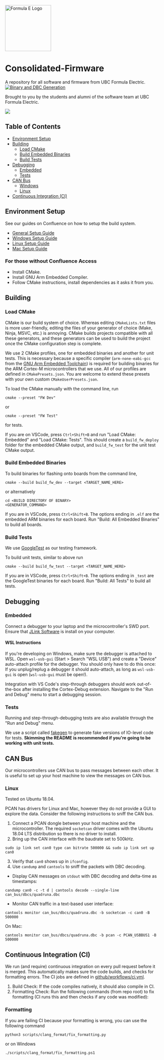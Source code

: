 <img src="https://github.com/user-attachments/assets/64d7b3c9-c0af-4a89-bb48-cad103b336c5" alt="Formula E Logo" width="150"/>

# Consolidated-Firmware
A repository for all software and firmware from UBC Formula Electric. [![Binary and DBC Generation](https://github.com/UBCFormulaElectric/Consolidated-Firmware/actions/workflows/master_cd.yml/badge.svg)](https://github.com/UBCFormulaElectric/Consolidated-Firmware/actions/workflows/master_cd.yml)

Brought to you by the students and alumni of the software team at UBC Formula Electric.

<a href="https://github.com/UBCFormulaElectric/Consolidated-Firmware/graphs/contributors">
  <img src="https://contrib.rocks/image?repo=UBCFormulaElectric/Consolidated-Firmware&max=40&columns=20"/>
</a>

## Table of Contents
- [Environment Setup](#environment-setup)
- [Building](#building)
	- [Load CMake](#load-cmake)
	- [Build Embedded Binaries](#build-embedded-binaries)
	- [Build Tests](#build-tests)
- [Debugging](#debugging)
	- [Embedded](#embedded)
	- [Tests](#tests)
- [CAN Bus](#can-bus)
	- [Windows](#windows)
	- [Linux](#linux)
- [Continuous Integration (CI)](#continuous-integration-ci)

## Environment Setup

See our guides on Confluence on how to setup the build system.
- [General Setup Guide](https://ubcformulaelectric.atlassian.net/wiki/x/VwJKCg)
- [Windows Setup Guide](https://ubcformulaelectric.atlassian.net/wiki/x/EwClE)
- [Linux Setup Guide](https://ubcformulaelectric.atlassian.net/wiki/spaces/UFE/pages/169771078/Software+-+Onboarding+-+Week+2+-+Environment+Setup+WSL+Linux)
- [Mac Setup Guide](https://ubcformulaelectric.atlassian.net/wiki/spaces/UFE/pages/168329217/Software+-+Onboarding+-+Week+2+-+Environment+Setup+Mac)

### For those without Confluence Access
- Install CMake.
- Install GNU Arm Embedded Compiler.
- Follow CMake instructions, install dependencies as it asks it from you.

## Building

### Load CMake

CMake is our build system of choice. Whereas editing `CMakeLists.txt` files is more user-friendly, editing the files of your generator of choice (Make, Ninja, MSVC, etc.) is annoying. CMake builds projects compatible with all these generators, and these generators can be used to build the project once the CMake configuration step is complete.

We use 2 CMake profiles, one for embedded binaries and another for unit tests. This is necessary because a specific compiler (`arm-none-eabi-gcc` from the [GNU Arm Embedded Toolchain](https://developer.arm.com/downloads/-/gnu-rm)) is required for building binaries for the ARM Cortex-M microcontrollers that we use. All of our profiles are defined in `CMakePresets.json`. You are welcome to extend these presets with your own custom `CMakeUserPresets.json`.

To load the CMake manually with the command line, run

```
cmake --preset "FW Dev"
```

or

```
cmake --preset "FW Test"
```

for tests.

If you are on VSCode, press `Ctrl+Shift+B` and run "Load CMake: Embedded" and "Load CMake: Tests". This should create a `build_fw_deploy` folder for the embedded CMake output, and `build_fw_test` for the unit test CMake output.

### Build Embedded Binaries

To build binaries for flashing onto boards from the command line,
```
cmake --build build_fw_dev --target <TARGET_NAME_HERE>
```
or alternatively
```
cd <BUILD DIRECTORY OF BINARY>
<GENERATOR_COMMAND>
```

If you are in VSCode, press `Ctrl+Shift+B`. The options ending in `.elf` are the embedded ARM binaries for each board. Run "Build: All Embedded Binaries" to build all boards.

### Build Tests

We use [GoogleTest](https://github.com/google/googletest) as our testing framework.

To build unit tests, similar to above run
```
cmake --build build_fw_test --target <TARGET_NAME_HERE>
```

If you are in VSCode, press `Ctrl+Shift+B`. The options ending in `_test` are the GoogleTest binaries for each board. Run "Build: All Tests" to build all tests.

## Debugging

### Embedded

Connect a debugger to your laptop and the microcontroller's SWD port. Ensure that [JLink Software](https://www.segger.com/downloads/jlink/) is install on your computer.

#### WSL Instructions
If you're developing on Windows, make sure the debugger is attached to WSL. Open `wsl-usb-gui` (Start > Search "WSL USB") and create a "Device" auto-attach profile for the debugger. You should
only have to do this once: If you unplug/replug a debugger it should auto-attach, as long as `wsl-usb-gui` is open (`wsl-usb-gui` must be open!).

Integration with VS Code's step-through debuggers should work out-of-the-box after installing the Cortex-Debug extension. Navigate to the "Run and Debug" menu to start a debugging session.

### Tests

Running and step-through-debugging tests are also available through the "Run and Debug" menu.

We use a script called [fakegen](./scripts/code_generation/fakegen/README.md) to generate fake versions of IO-level code for tests. **Skimming the README is recommended if you're going to be working with unit tests.**

## CAN Bus

Our microcontrollers use CAN bus to pass messages between each other. It is useful to set up your host machine to view
the messages on CAN bus.

### Linux

Tested on Ubuntu 18.04.

PCAN has drivers for Linux and Mac, however they do not provide a GUI to explore the data. Consider the following instructions to sniff the CAN bus.

1. Connect a PCAN dongle between your host machine and the microcontroller.
   The required `socketcan` driver comes with the Ubuntu 18.04 LTS distribution so there is no driver to install.
2. Bring up the CAN interface with the baudrate set to 500kHz.

```
sudo ip link set can0 type can bitrate 500000 && sudo ip link set up can0
```

3. Verify that `can0` shows up in `ifconfig`.
4. Use `candump` and `cantools` to sniff the packets with DBC decoding.

- Display CAN messages on `stdout` with DBC decoding and delta-time as timestamps:

```
candump can0 -c -t d | cantools decode --single-line can_bus/dbcs/quadruna.dbc
```

- Monitor CAN traffic in a text-based user interface:

```
cantools monitor can_bus/dbcs/quadruna.dbc -b socketcan -c can0 -B 500000
```

On Mac:

```
cantools monitor can_bus/dbcs/quadruna.dbc -b pcan -c PCAN_USBBUS1 -B 500000
```

## Continuous Integration (CI)

We run (and require) continuous integration on every pull request before it is merged. This automatically makes sure the
code builds, and checks for formatting errors.
The CI jobs are defined in [github/workflows/ci.yml](./.github/workflows/ci.yml).

1. Build Check: If the code compiles natively, it should also compile in CI.
2. Formatting Check: Run the following commands (from repo root) to fix formatting (CI runs this and then checks if any code was modified):
### Formatting

If you are failing CI because your formatting is wrong, you can use the following command

```sh
python3 scripts/clang_format/fix_formatting.py
```

or on Windows

```
./scripts/clang_format/fix_formatting.ps1
```
